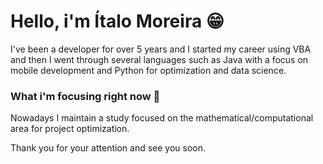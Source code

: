 
# Hello, i'm Ítalo Moreira 😁
I've been a developer for over 5 years and I started my career using VBA and then I went through several languages such as Java with a focus on mobile development  and Python for optimization and data science.

### What i'm focusing right now 🤔
Nowadays I maintain a study focused on the mathematical/computational area for project optimization.

Thank you for your attention and see you soon.
